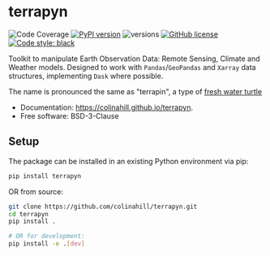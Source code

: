 # terrapyn

![Code Coverage](https://img.shields.io/badge/Coverage-83%25-yellowgreen.svg)
[![PyPI version](https://badge.fury.io/py/terrapyn.svg)](https://badge.fury.io/py/terrapyn)
![versions](https://img.shields.io/pypi/pyversions/terrapyn.svg)
[![GitHub license](https://img.shields.io/pypi/l/terrapyn)](https://github.com/colinahill/terrapyn/blob/main/LICENSE.md)
[![Code style: black](https://img.shields.io/badge/code%20style-black-000000.svg)](https://github.com/psf/black)

Toolkit to manipulate Earth Observation Data: Remote Sensing, Climate and Weather models. Designed to work with `Pandas`/`GeoPandas` and `Xarray` data structures, implementing `Dask` where possible.

The name is pronounced the same as "terrapin", a type of [fresh water turtle](https://en.wikipedia.org/wiki/Terrapin)

- Documentation: https://colinahill.github.io/terrapyn.
- Free software: BSD-3-Clause

## Setup

The package can be installed in an existing Python environment via pip:

```bash
pip install terrapyn
```

OR from source:

```bash
git clone https://github.com/colinahill/terrapyn.git
cd terrapyn
pip install .

# OR for development:
pip install -e .[dev]
```
